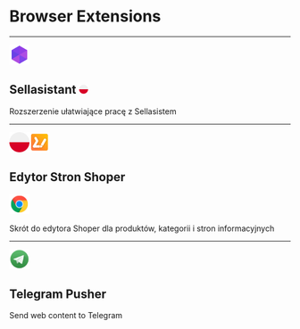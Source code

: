 # Browser Extensions
***

<img src="assets/images/ico/sa.png" width="36">

## Sellasistant <img src="assets/images/poland.png" width="16">

Rozszerzenie ułatwiające pracę z Sellasistem

***

<img src="assets/images/poland.png" width="36"><img src="assets/images/ico/ess.png" width="36">

## Edytor Stron Shoper

<a href="https://chrome.google.com/webstore/detail/telegram-pusher/ebhigbmhamklhjnaleccblonlaimplin">![Chrome extension](assets/images/ico/cr.png)</a>

Skrót do edytora Shoper dla produktów, kategorii i stron informacyjnych

***

<img src="assets/images/ico/tp.png" width="36">

## Telegram Pusher

Send web content to Telegram


